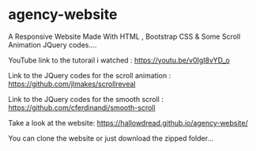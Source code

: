 # agency-website

A Responsive Website Made With HTML , Bootstrap CSS &amp; Some Scroll Animation JQuery codes....

YouTube link to the tutorail i watched : https://youtu.be/v0IgI8vYD_o

Link to the JQuery codes for the scroll animation : https://github.com/jlmakes/scrollreveal

Link to the JQuery codes for the smooth scroll : https://github.com/cferdinandi/smooth-scroll

Take a look at the website: https://hallowdread.github.io/agency-website/

You can clone the website or just download the zipped folder...

